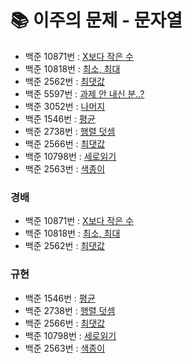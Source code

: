 # 📚 이주의 문제 - 문자열
- 백준 10871번 : [X보다 작은 수](https://www.acmicpc.net/problem/10871)
- 백준 10818번 : [최소, 최대](https://www.acmicpc.net/problem/10818)
- 백준 2562번 : [최댓값](https://www.acmicpc.net/problem/2562)
- 백준 5597번 : [과제 안 내신 분..?](https://www.acmicpc.net/problem/5597)
- 백준 3052번 : [나머지](https://www.acmicpc.net/problem/3052)
- 백준 1546번 : [평균](https://www.acmicpc.net/problem/1546)
- 백준 2738번 : [행렬 덧셈](https://www.acmicpc.net/problem/2738)
- 백준 2566번 : [최댓값](https://www.acmicpc.net/problem/2566)
- 백준 10798번 : [세로읽기](https://www.acmicpc.net/problem/10798)
- 백준 2563번 : [색종이](https://www.acmicpc.net/problem/2563)

### 경배
- 백준 10871번 : [X보다 작은 수](https://www.acmicpc.net/problem/10871)
- 백준 10818번 : [최소, 최대](https://www.acmicpc.net/problem/10818)
- 백준 2562번 : [최댓값](https://www.acmicpc.net/problem/2562)

### 규현
- 백준 1546번 : [평균](https://www.acmicpc.net/problem/1546)
- 백준 2738번 : [행렬 덧셈](https://www.acmicpc.net/problem/2738)
- 백준 2566번 : [최댓값](https://www.acmicpc.net/problem/2566)
- 백준 10798번 : [세로읽기](https://www.acmicpc.net/problem/10798)
- 백준 2563번 : [색종이](https://www.acmicpc.net/problem/2563)
